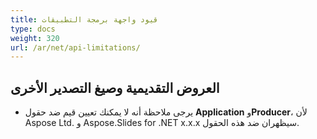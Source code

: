 ```yaml
---
title: قيود واجهة برمجة التطبيقات
type: docs
weight: 320
url: /ar/net/api-limitations/
---
```


## **العروض التقديمية وصيغ التصدير الأخرى**
- يرجى ملاحظة أنه لا يمكنك تعيين قيم ضد حقول **Application** و**Producer**، لأن Aspose Ltd. و Aspose.Slides for .NET x.x.x سيظهران ضد هذه الحقول.
